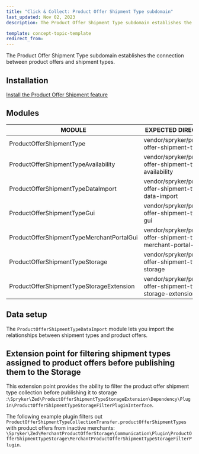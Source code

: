 ```yaml
---
title: "Click & Collect: Product Offer Shipment Type subdomain"
last_updated: Nov 02, 2023
description: The Product Offer Shipment Type subdomain establishes the connection between product offers and shipment types.

template: concept-topic-template
redirect_from:
---
```


The Product Offer Shipment Type subdomain establishes the connection between product offers and shipment types.

## Installation

[Install the Product Offer Shipment feature](/docs/pbc/all/offer-management/{{page.version}}/marketplace/install-and-upgrade/install-features/install-the-product-offer-shipment-feature.html)

## Modules

| MODULE                                                  | EXPECTED DIRECTORY                                                           |
|---------------------------------------------------------|------------------------------------------------------------------------------|
| ProductOfferShipmentType                                | vendor/spryker/product-offer-shipment-type                                   |
| ProductOfferShipmentTypeAvailability                    | vendor/spryker/product-offer-shipment-type-availability                      |
| ProductOfferShipmentTypeDataImport                      | vendor/spryker/product-offer-shipment-type-data-import                       |
| ProductOfferShipmentTypeGui                             | vendor/spryker/product-offer-shipment-type-gui                               |
| ProductOfferShipmentTypeMerchantPortalGui               | vendor/spryker/product-offer-shipment-type-merchant-portal-gui               |
| ProductOfferShipmentTypeStorage                         | vendor/spryker/product-offer-shipment-type-storage                           |
| ProductOfferShipmentTypeStorageExtension                | vendor/spryker/product-offer-shipment-type-storage-extension                 |

## Data setup

The `ProductOfferShipmentTypeDataImport` module lets you import the relationships between shipment types and product offers.

## Extension point for filtering shipment types assigned to product offers before publishing them to the Storage

This extension point provides the ability to filter the product offer shipment type collection before publishing it to storage :`\Spryker\Zed\ProductOfferShipmentTypeStorageExtension\Dependency\Plugin\ProductOfferShipmentTypeStorageFilterPluginInterface`.

The following example plugin filters out `ProductOfferShipmentTypeCollectionTransfer.productOfferShipmentTypes` with product offers from inactive merchants: `\Spryker\Zed\MerchantProductOfferStorage\Communication\Plugin\ProductOfferShipmentTypeStorage\MerchantProductOfferShipmentTypeStorageFilterPlugin`.
